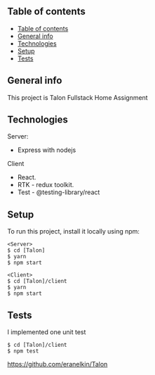 ## Table of contents

- [Table of contents](#table-of-contents)
- [General info](#general-info)
- [Technologies](#technologies)
- [Setup](#setup)
- [Tests](#tests)

## General info

This project is Talon Fullstack Home Assignment

## Technologies

Server:

- Express with nodejs

Client

- React.
- RTK - redux toolkit.
- Test - @testing-library/react

## Setup

To run this project, install it locally using npm:

```
<Server>
$ cd [Talon]
$ yarn
$ npm start

<Client>
$ cd [Talon]/client
$ yarn
$ npm start
```

## Tests

I implemented one unit test

```
$ cd [Talon]/client
$ npm test
```

https://github.com/eranelkin/Talon
